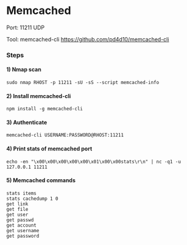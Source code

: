 # Memcached

Port: 11211 UDP

Tool: memcached-cli https://github.com/pd4d10/memcached-cli

### Steps

#### 1) Nmap scan

    sudo nmap RHOST -p 11211 -sU -sS --script memcached-info

#### 2) Install memcached-cli

    npm install -g memcached-cli

#### 3) Authenticate

    memcached-cli USERNAME:PASSWORD@RHOST:11211

#### 4) Print stats of memcached port

    echo -en "\x00\x00\x00\x00\x00\x01\x00\x00stats\r\n" | nc -q1 -u 127.0.0.1 11211

#### 5) Memcached commands

    stats items
    stats cachedump 1 0
    get link
    get file
    get user
    get passwd
    get account
    get username
    get password
